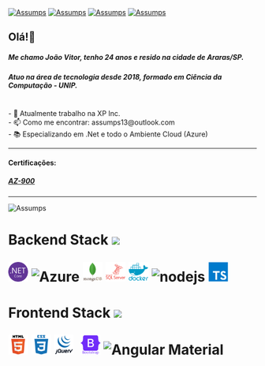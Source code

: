 

<a href="https://twitter.com/joao_Assumps" target="blank"><img align="center" src="https://cdn.jsdelivr.net/npm/simple-icons@3.0.1/icons/twitter.svg" alt="Assumps" height="20" width="20" /></a>
<a href="https://www.linkedin.com/in/joao-assumps/" target="blank"><img align="center" src="https://cdn.jsdelivr.net/npm/simple-icons@3.0.1/icons/linkedin.svg" alt="Assumps" height="20" width="20" /></a>
<a href="https://www.facebook.com/joaovitor.assumpcao.5/" target="blank"><img align="center" src="https://cdn.jsdelivr.net/npm/simple-icons@3.0.1/icons/facebook.svg" alt="Assumps" height="20" width="20" /></a>
<a href="https://www.instagram.com/joao_assumps/" target="blank"><img align="center" src="https://cdn.jsdelivr.net/npm/simple-icons@3.0.1/icons/instagram.svg" alt="Assumps" height="20" width="20" /></a>
## Olá!👋
##### Me chamo João Vitor, tenho 24 anos e resido na cidade de Araras/SP.<br>
##### Atuo na área de tecnologia desde 2018, formado em Ciência da Computação - UNIP.
<br>
- 🔭 Atualmente trabalho na XP Inc.<br>
- 📫 Como me encontrar: assumps13@outlook.com<br>
- 📚 Especializando em .Net e todo o Ambiente Cloud (Azure) <br>
</ul>

---

#### Certificações:
##### [AZ-900](https://learn.microsoft.com/api/credentials/share/pt-br/96476264/A1BA44C8AD8A47A5?sharingId=4F23D3A6B7766196)

---

<p align="left"> <img src="https://komarev.com/ghpvc/?username=Assumps" alt="Assumps" /> </p>

<h1 align="left">Backend Stack <img src="https://user-images.githubusercontent.com/49878665/111105353-89663280-8531-11eb-825e-c9da9dabfbac.png"</h1>
<p align="left">
<img src="https://raw.githubusercontent.com/devicons/devicon/master/icons/dotnetcore/dotnetcore-original.svg" alt=".NET CORE" width="40" height="40"/>
 <img src="https://cdn.jsdelivr.net/gh/devicons/devicon@latest/icons/azure/azure-original.svg" alt="Azure" width="40" height="40"/>
<img src="https://raw.githubusercontent.com/devicons/devicon/master/icons/mongodb/mongodb-original-wordmark.svg" alt="MongoDB" width="40" height="40"/> 
<img src="https://raw.githubusercontent.com/devicons/devicon/master/icons/microsoftsqlserver/microsoftsqlserver-plain-wordmark.svg" alt="SQLServer" width="40" height="40"/>
<img src="https://raw.githubusercontent.com/devicons/devicon/master/icons/docker/docker-plain-wordmark.svg" alt="Docker" width="40" height="40"/> 
<img src="https://cdn.jsdelivr.net/gh/devicons/devicon@latest/icons/nodejs/nodejs-original-wordmark.svg" alt="nodejs" width="40" height="40"/>
<img src="https://raw.githubusercontent.com/devicons/devicon/master/icons/typescript/typescript-original.svg" alt="Typescript" width="40" height="40"/> 
</p>

<h1 align="left">Frontend Stack <img src="https://user-images.githubusercontent.com/49878665/111105260-5c198480-8531-11eb-9c15-d0a50e3b0869.png"</h1>
<p align="left">
<img src="https://raw.githubusercontent.com/devicons/devicon/master/icons/html5/html5-original-wordmark.svg" alt="html5"  width="40" height="40"/>
<img src="https://raw.githubusercontent.com/devicons/devicon/master/icons/css3/css3-plain-wordmark.svg" alt="css3"  width="40" height="40"/>
<img src="https://raw.githubusercontent.com/devicons/devicon/master/icons/jquery/jquery-original-wordmark.svg" alt="Jquery" width="40" height="40"/>
<img src="https://cdn.jsdelivr.net/gh/devicons/devicon@latest/icons/angular/angular-original.svg" alt="" Angular="40" height="40"/>
<img src="https://raw.githubusercontent.com/devicons/devicon/master/icons/bootstrap/bootstrap-plain-wordmark.svg" alt="Bootstrap" width="40" height="40"/>
<img src="https://cdn.jsdelivr.net/gh/devicons/devicon@latest/icons/angularmaterial/angularmaterial-original.svg" alt="Angular Material" width="40" height="40"/>
</p>
 
